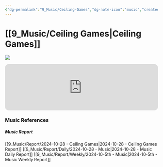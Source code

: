 ```yaml
---
{"dg-permalink":"9_Music/Ceiling-Games","dg-note-icon":"music","created-date":"2024-10-28 11:03:06 pm","date":"2024-10-28","type":"music","tags":["music"],"aliases":null,"title":"Ceiling Games","music-url":"https://open.spotify.com/track/3ATRPvWFMu2F1U8b1Bh7ep","album":"The Queen's Gambit (Music from the Netflix Limited Series)","album-release-date":"2020-10-23","album-url":"https://open.spotify.com/album/7Gdn94u4xTxoIpfq2rZci9","cover":"![The Queen's Gambit (Music from the Netflix Limited Series)](https://i.scdn.co/image/ab67616d00001e025c31c2a42a670aef0c883c43)","cover-url":"https://i.scdn.co/image/ab67616d00001e025c31c2a42a670aef0c883c43","artists":"Carlos Rafael Rivera","added-at":"Mon Oct 28 2024 - 오후 11:03:08","rating":"⭐⭐⭐⭐⭐⭐⭐⭐⭐","dg-publish":true,"permalink":"/9_Music/Ceiling-Games/","dgPassFrontmatter":true,"noteIcon":"music"}
---
```


# [[9_Music/Ceiling Games\|Ceiling Games]]
![](https://i.scdn.co/image/ab67616d00001e025c31c2a42a670aef0c883c43)


<div class="container-root"><span></span></div><div><div class="container-root"><iframe style="border-radius:12px" src="https://open.spotify.com/embed/track/3ATRPvWFMu2F1U8b1Bh7ep?utm_source=generator" width="100%" height="152" frameborder="0" allowfullscreen="" allow="autoplay; clipboard-write; encrypted-media; fullscreen; picture-in-picture" loading="lazy"></iframe></div></div>



### Music References
##### Music Report
[[9_Music/Report/2024-10-28 - Ceiling Games\|2024-10-28 - Ceiling Games Report]]
[[9_Music/Report/Daily/2024-10-28 - Music\|2024-10-28 - Music Daily Report]]
[[9_Music/Report/Weekly/2024-10-5th - Music\|2024-10-5th - Music Weekly Report]]





